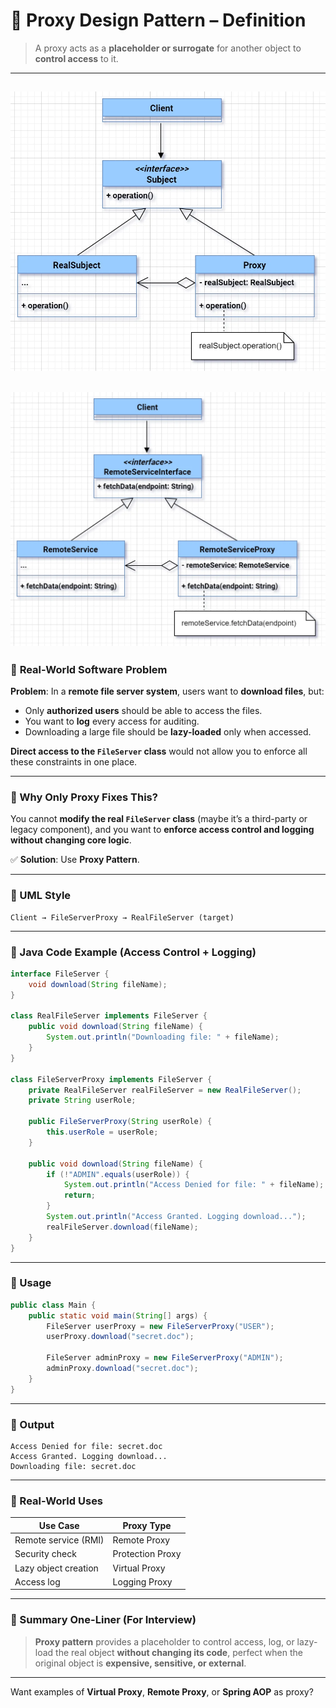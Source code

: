 # 🔹 **Proxy Design Pattern – Definition**
> A proxy acts as a **placeholder or surrogate** for another object to **control access** to it.

---
![Prototype Design Pattern Diagram](image.png)
---
![File System  Design Diagram](image1.png)
---

### 🔹 **Real-World Software Problem**  
**Problem**: In a **remote file server system**, users want to **download files**, but:
- Only **authorized users** should be able to access the files.
- You want to **log** every access for auditing.
- Downloading a large file should be **lazy-loaded** only when accessed.

**Direct access to the `FileServer` class** would not allow you to enforce all these constraints in one place.

---

### 🔹 Why Only Proxy Fixes This?
You cannot **modify the real `FileServer` class** (maybe it’s a third-party or legacy component), and you want to **enforce access control and logging without changing core logic**.

✅ **Solution**: Use **Proxy Pattern**.

---

### 🔹 UML Style
```
Client → FileServerProxy → RealFileServer (target)
```

---

### 🔹 Java Code Example (Access Control + Logging)

```java
interface FileServer {
    void download(String fileName);
}

class RealFileServer implements FileServer {
    public void download(String fileName) {
        System.out.println("Downloading file: " + fileName);
    }
}

class FileServerProxy implements FileServer {
    private RealFileServer realFileServer = new RealFileServer();
    private String userRole;

    public FileServerProxy(String userRole) {
        this.userRole = userRole;
    }

    public void download(String fileName) {
        if (!"ADMIN".equals(userRole)) {
            System.out.println("Access Denied for file: " + fileName);
            return;
        }
        System.out.println("Access Granted. Logging download...");
        realFileServer.download(fileName);
    }
}
```

---

### 🔹 Usage

```java
public class Main {
    public static void main(String[] args) {
        FileServer userProxy = new FileServerProxy("USER");
        userProxy.download("secret.doc");

        FileServer adminProxy = new FileServerProxy("ADMIN");
        adminProxy.download("secret.doc");
    }
}
```

---

### 🔹 Output
```
Access Denied for file: secret.doc
Access Granted. Logging download...
Downloading file: secret.doc
```

---

### 🔹 Real-World Uses
| Use Case | Proxy Type |
|----------|-------------|
| Remote service (RMI) | Remote Proxy |
| Security check | Protection Proxy |
| Lazy object creation | Virtual Proxy |
| Access log | Logging Proxy |

---

### 🔹 Summary One-Liner (For Interview)
> **Proxy pattern** provides a placeholder to control access, log, or lazy-load the real object **without changing its code**, perfect when the original object is **expensive, sensitive, or external**.

---

Want examples of **Virtual Proxy**, **Remote Proxy**, or **Spring AOP** as proxy?